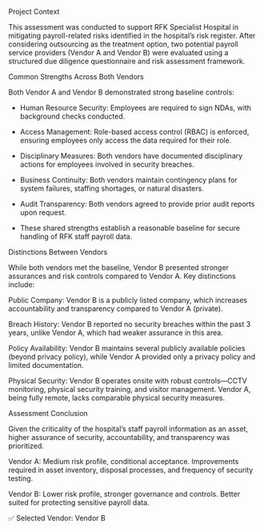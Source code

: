 Project Context

This assessment was conducted to support RFK Specialist Hospital in mitigating payroll-related risks identified in the hospital’s risk register. After considering outsourcing as the treatment option, two potential payroll service providers (Vendor A and Vendor B) were evaluated using a structured due diligence questionnaire and risk assessment framework.

Common Strengths Across Both Vendors

Both Vendor A and Vendor B demonstrated strong baseline controls:

- Human Resource Security: Employees are required to sign NDAs, with background checks conducted.

- Access Management: Role-based access control (RBAC) is enforced, ensuring employees only access the data required for their role.

- Disciplinary Measures: Both vendors have documented disciplinary actions for employees involved in security breaches.

- Business Continuity: Both vendors maintain contingency plans for system failures, staffing shortages, or natural disasters.

- Audit Transparency: Both vendors agreed to provide prior audit reports upon request.

- These shared strengths establish a reasonable baseline for secure handling of RFK staff payroll data.

Distinctions Between Vendors

While both vendors met the baseline, Vendor B presented stronger assurances and risk controls compared to Vendor A. Key distinctions include:

Public Company: Vendor B is a publicly listed company, which increases accountability and transparency compared to Vendor A (private).

Breach History: Vendor B reported no security breaches within the past 3 years, unlike Vendor A, which had weaker assurance in this area.

Policy Availability: Vendor B maintains several publicly available policies (beyond privacy policy), while Vendor A provided only a privacy policy and limited documentation.

Physical Security: Vendor B operates onsite with robust controls—CCTV monitoring, physical security training, and visitor management. Vendor A, being fully remote, lacks comparable physical security measures.

Assessment Conclusion

Given the criticality of the hospital’s staff payroll information as an asset, higher assurance of security, accountability, and transparency was prioritized.

Vendor A: Medium risk profile, conditional acceptance. Improvements required in asset inventory, disposal processes, and frequency of security testing.

Vendor B: Lower risk profile, stronger governance and controls. Better suited for protecting sensitive payroll data.

✅ Selected Vendor: Vendor B
